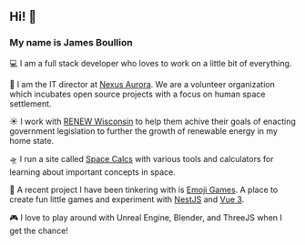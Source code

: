 ##  Hi! 👋
### My name is James Boullion

💻 I am a full stack developer who loves to work on a little bit of everything.

🚀 I am the IT director at [Nexus Aurora](https://nexusaurora.org/). We are a volunteer organization which incubates open source projects with a focus on human space settlement.

☀️ I work with [RENEW Wisconsin](https://www.renewwisconsin.org/) to help them achive their goals of enacting government legislation to further the growth of renewable energy in my home state.

🛸 I run a site called [Space Calcs](https://space-calcs.netlify.app/) with various tools and calculators for learning about important concepts in space. 

🎲 A recent project I have been tinkering with is [Emoji Games](https://emoji-games.up.railway.app/). A place to create fun little games and experiment with [NestJS](https://nestjs.com/) and [Vue 3](https://vuejs.org/).

🎮 I love to play around with Unreal Engine, Blender, and ThreeJS when I get the chance!
